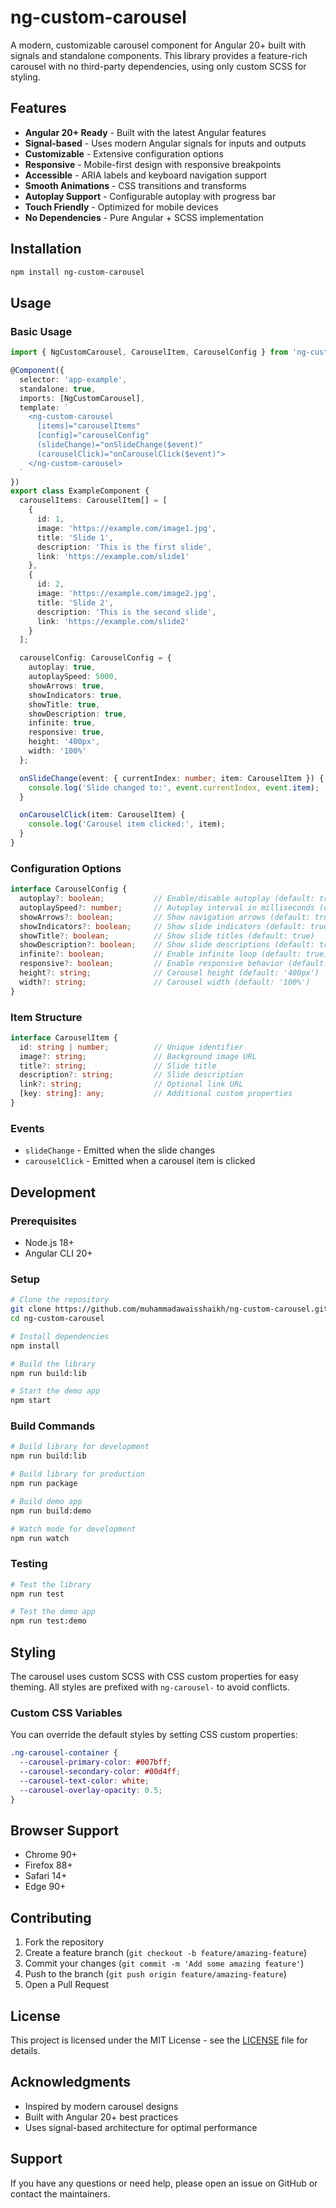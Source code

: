 # ng-custom-carousel

A modern, customizable carousel component for Angular 20+ built with signals and standalone components. This library provides a feature-rich carousel with no third-party dependencies, using only custom SCSS for styling.

## Features

- **Angular 20+ Ready** - Built with the latest Angular features
- **Signal-based** - Uses modern Angular signals for inputs and outputs
- **Customizable** - Extensive configuration options
- **Responsive** - Mobile-first design with responsive breakpoints
- **Accessible** - ARIA labels and keyboard navigation support
- **Smooth Animations** - CSS transitions and transforms
- **Autoplay Support** - Configurable autoplay with progress bar
- **Touch Friendly** - Optimized for mobile devices
- **No Dependencies** - Pure Angular + SCSS implementation

## Installation

```bash
npm install ng-custom-carousel
```

## Usage

### Basic Usage

```typescript
import { NgCustomCarousel, CarouselItem, CarouselConfig } from 'ng-custom-carousel';

@Component({
  selector: 'app-example',
  standalone: true,
  imports: [NgCustomCarousel],
  template: `
    <ng-custom-carousel 
      [items]="carouselItems" 
      [config]="carouselConfig"
      (slideChange)="onSlideChange($event)"
      (carouselClick)="onCarouselClick($event)">
    </ng-custom-carousel>
  `
})
export class ExampleComponent {
  carouselItems: CarouselItem[] = [
    {
      id: 1,
      image: 'https://example.com/image1.jpg',
      title: 'Slide 1',
      description: 'This is the first slide',
      link: 'https://example.com/slide1'
    },
    {
      id: 2,
      image: 'https://example.com/image2.jpg',
      title: 'Slide 2',
      description: 'This is the second slide',
      link: 'https://example.com/slide2'
    }
  ];

  carouselConfig: CarouselConfig = {
    autoplay: true,
    autoplaySpeed: 5000,
    showArrows: true,
    showIndicators: true,
    showTitle: true,
    showDescription: true,
    infinite: true,
    responsive: true,
    height: '400px',
    width: '100%'
  };

  onSlideChange(event: { currentIndex: number; item: CarouselItem }) {
    console.log('Slide changed to:', event.currentIndex, event.item);
  }

  onCarouselClick(item: CarouselItem) {
    console.log('Carousel item clicked:', item);
  }
}
```

### Configuration Options

```typescript
interface CarouselConfig {
  autoplay?: boolean;           // Enable/disable autoplay (default: true)
  autoplaySpeed?: number;       // Autoplay interval in milliseconds (default: 5000)
  showArrows?: boolean;         // Show navigation arrows (default: true)
  showIndicators?: boolean;     // Show slide indicators (default: true)
  showTitle?: boolean;          // Show slide titles (default: true)
  showDescription?: boolean;    // Show slide descriptions (default: true)
  infinite?: boolean;           // Enable infinite loop (default: true)
  responsive?: boolean;         // Enable responsive behavior (default: true)
  height?: string;              // Carousel height (default: '400px')
  width?: string;               // Carousel width (default: '100%')
}
```

### Item Structure

```typescript
interface CarouselItem {
  id: string | number;          // Unique identifier
  image?: string;               // Background image URL
  title?: string;               // Slide title
  description?: string;         // Slide description
  link?: string;                // Optional link URL
  [key: string]: any;           // Additional custom properties
}
```

### Events

- `slideChange` - Emitted when the slide changes
- `carouselClick` - Emitted when a carousel item is clicked

## Development

### Prerequisites

- Node.js 18+
- Angular CLI 20+

### Setup

```bash
# Clone the repository
git clone https://github.com/muhammadawaisshaikh/ng-custom-carousel.git
cd ng-custom-carousel

# Install dependencies
npm install

# Build the library
npm run build:lib

# Start the demo app
npm start
```

### Build Commands

```bash
# Build library for development
npm run build:lib

# Build library for production
npm run package

# Build demo app
npm run build:demo

# Watch mode for development
npm run watch
```

### Testing

```bash
# Test the library
npm run test

# Test the demo app
npm run test:demo
```

## Styling

The carousel uses custom SCSS with CSS custom properties for easy theming. All styles are prefixed with `ng-carousel-` to avoid conflicts.

### Custom CSS Variables

You can override the default styles by setting CSS custom properties:

```scss
.ng-carousel-container {
  --carousel-primary-color: #007bff;
  --carousel-secondary-color: #00d4ff;
  --carousel-text-color: white;
  --carousel-overlay-opacity: 0.5;
}
```

## Browser Support

- Chrome 90+
- Firefox 88+
- Safari 14+
- Edge 90+

## Contributing

1. Fork the repository
2. Create a feature branch (`git checkout -b feature/amazing-feature`)
3. Commit your changes (`git commit -m 'Add some amazing feature'`)
4. Push to the branch (`git push origin feature/amazing-feature`)
5. Open a Pull Request

## License

This project is licensed under the MIT License - see the [LICENSE](LICENSE) file for details.

## Acknowledgments

- Inspired by modern carousel designs
- Built with Angular 20+ best practices
- Uses signal-based architecture for optimal performance

## Support

If you have any questions or need help, please open an issue on GitHub or contact the maintainers.
